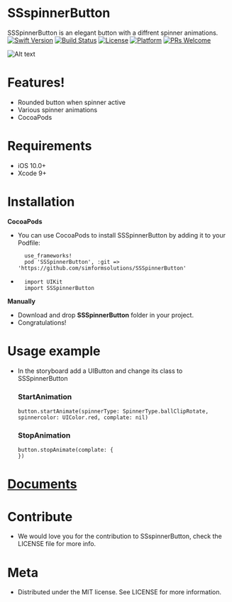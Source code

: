 # SSspinnerButton
SSSpinnerButton is an elegant button with a diffrent spinner animations.
[![Swift Version][swift-image]][swift-url]
[![Build Status][travis-image]][travis-url]
[![License][license-image]][license-url]
[![Platform][platform-image]][platform-url]
[![PRs Welcome][PR-image]][PR-url]

![Alt text](https://github.com/simformsolutions/SSSpinnerButton/blob/master/SSSpinnerButton.gif?raw=true)

# Features!
  - Rounded button when spinner active
  - Various spinner animations
  - CocoaPods

# Requirements
  - iOS 10.0+
  - Xcode 9+

# Installation
 **CocoaPods**
- You can use CocoaPods to install SSSpinnerButton by adding it to your Podfile:

        use_frameworks!
        pod 'SSSpinnerButton', :git => 'https://github.com/simformsolutions/SSSpinnerButton'

-  
        import UIKit
        import SSSpinnerButton

**Manually**
-   Download and drop **SSSpinnerButton** folder in your project.
-   Congratulations!

# Usage example
-   In the storyboard add a UIButton and change its class to SSSpinnerButton
    ### StartAnimation

        button.startAnimate(spinnerType: SpinnerType.ballClipRotate, spinnercolor: UIColor.red, complate: nil)
   
    ### StopAnimation
      
        button.stopAnimate(complate: {
        })
        
#   [Documents](https://github.com/simformsolutions/SSSpinnerButton/blob/master/SSSpinnerButtons/docs/index.html)


#  Contribute
-   We would love you for the contribution to SSspinnerButton, check the LICENSE file for more info.
#   Meta
-    Distributed under the MIT license. See LICENSE for more information.

    
[swift-image]:https://img.shields.io/badge/swift-4.0-orange.svg
[swift-url]: https://swift.org/
[license-image]: https://img.shields.io/badge/License-MIT-blue.svg
[license-url]: LICENSE
[travis-image]: https://img.shields.io/travis/dbader/node-datadog-metrics/master.svg?style=flat-square
[travis-url]: https://travis-ci.org/dbader/node-datadog-metrics
[codebeat-image]: https://codebeat.co/assets/svg/badges/C-ffb83f-7198e9a1b7ad7f73977b0c9a5c7c3fffbfa25f262510e5681fd8f5a3188216b0.svg
[codebeat-url]: https://codebeat.co/projects/github-com-vsouza-awesomeios-com
[platform-image]:https://img.shields.io/cocoapods/p/LFAlertController.svg?style=flat
[platform-url]:http://cocoapods.org/pods/LFAlertController
[cocoa-image]:https://img.shields.io/cocoapods/v/EZSwiftExtensions.svg
[cocoa-url]:https://img.shields.io/cocoapods/v/LFAlertController.svg
[PR-image]:https://img.shields.io/badge/PRs-welcome-brightgreen.svg?style=flat-square
[PR-url]:http://makeapullrequest.com